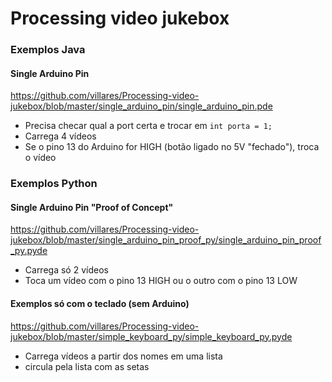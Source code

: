 # Processing video jukebox

### Exemplos Java

#### Single Arduino Pin
https://github.com/villares/Processing-video-jukebox/blob/master/single_arduino_pin/single_arduino_pin.pde
- Precisa checar qual a port certa e trocar em `int porta = 1;`
- Carrega 4 vídeos
- Se o pino 13 do Arduino for HIGH (botão ligado no 5V "fechado"), troca o vídeo

### Exemplos Python

#### Single Arduino Pin "Proof of Concept"
https://github.com/villares/Processing-video-jukebox/blob/master/single_arduino_pin_proof_py/single_arduino_pin_proof_py.pyde
- Carrega só 2 vídeos
- Toca um vídeo com o pino 13 HIGH ou o outro com o pino 13 LOW 

#### Exemplos só com o teclado (sem Arduino)
https://github.com/villares/Processing-video-jukebox/blob/master/simple_keyboard_py/simple_keyboard_py.pyde
- Carrega vídeos a partir dos nomes em uma lista
- circula pela lista com as setas
